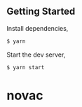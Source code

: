 
## Getting Started

Install dependencies,

```bash
$ yarn
```

Start the dev server,

```bash
$ yarn start
```
# novac
